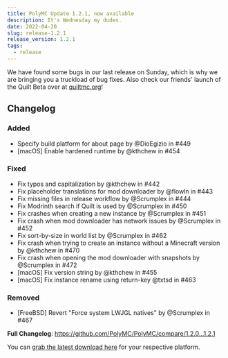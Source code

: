```yaml
---
title: PolyMC Update 1.2.1, now available
description: It's Wednesday my dudes.
date: 2022-04-20
slug: release-1.2.1
release_version: 1.2.1
tags:
  - release
---
```


We have found some bugs in our last release on Sunday, which is why we are bringing you a truckload of bug fixes.
Also check our friends' launch of the Quilt Beta over at [quiltmc.org](https://quiltmc.org)!

## Changelog

### Added

- Specify build platform for about page by @DioEgizio in #449
- [macOS] Enable hardened runtime by @kthchew in #454

### Fixed

- Fix typos and capitalization by @kthchew in #442
- Fix placeholder translations for mod downloader by @flowln in #443
- Fix missing files in release workflow by @Scrumplex in #444
- Fix Modrinth search if Quilt is used by @Scrumplex in #450
- Fix crashes when creating a new instance by @Scrumplex in #451
- Fix crash when mod downloader has network issues by @Scrumplex in #452
- Fix sort-by-size in world list by @Scrumplex in #462
- Fix crash when trying to create an instance without a Minecraft version by @kthchew in #470
- Fix crash when opening the mod downloader with snapshots by @Scrumplex in #472
- [macOS] Fix version string by @kthchew in #455
- [macOS] Fix instance rename using return-key @txtsd in #463

### Removed

- [FreeBSD] Revert "Force system LWJGL natives" by @Scrumplex in #467

**Full Changelog**: <https://github.com/PolyMC/PolyMC/compare/1.2.0...1.2.1>

You can [grab the latest download here](/download) for your respective platform.
